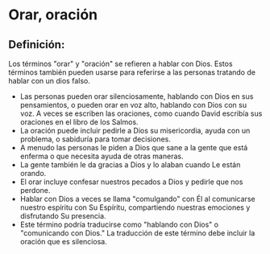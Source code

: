 # Orar, oración

## Definición: 

Los términos "orar" y "oración" se refieren a hablar con Dios.  Estos términos también pueden usarse para referirse a las personas tratando de hablar con un dios falso.

* Las personas pueden orar silenciosamente, hablando con Dios en sus pensamientos, o pueden orar en voz alto, hablando con Dios con su voz.  A veces se escriben las oraciones, como cuando David escribía sus oraciones en el libro de los Salmos.
* La oración puede incluir pedirle a Dios su misericordia, ayuda con un problema, o sabiduría para tomar decisiones.
* A menudo las personas le piden a Dios que sane a la gente que está enferma o que necesita ayuda de otras maneras.
* La gente también le da gracias a Dios y lo alaban cuando Le están orando.
* El orar incluye confesar nuestros pecados a Dios y pedirle que nos perdone.
* Hablar con Dios a veces se llama "comulgando" con Él al comunicarse nuestro espíritu con Su Espíritu, compartiendo nuestras emociones y disfrutando Su presencia.
* Este término podría traducirse como "hablando con Dios" o "comunicando con Dios." La traducción de este término debe incluir la oración que es silenciosa.

